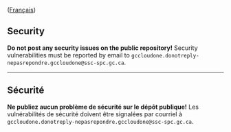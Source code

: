 ([Français](#sécurité))

## Security

**Do not post any security issues on the public repository!** Security vulnerabilities must be reported by email to `gccloudone.donotreply-nepasrepondre.gccloudone@ssc-spc.gc.ca`.

---

## Sécurité

**Ne publiez aucun problème de sécurité sur le dépôt publique!** Les vulnérabilités de sécurité doivent être signalées par courriel à `gccloudone.donotreply-nepasrepondre.gccloudone@ssc-spc.gc.ca`.
